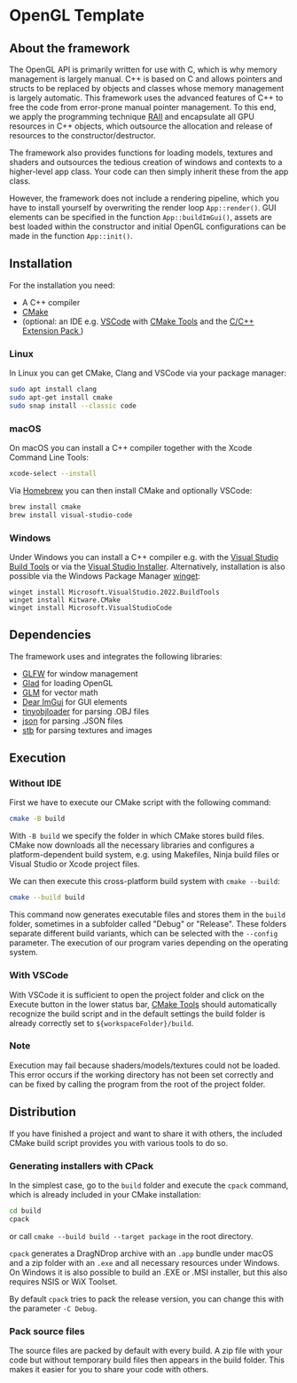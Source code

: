 # OpenGL Template

## About the framework
The OpenGL API is primarily written for use with C, which is why memory management is largely manual. C++ is based on C and allows pointers and structs to be replaced by objects and classes whose memory management is largely automatic. This framework uses the advanced features of C++ to free the code from error-prone manual pointer management. To this end, we apply the programming technique [RAII](https://de.wikipedia.org/wiki/Ressourcenbelegung_ist_Initialisierung) and encapsulate all GPU resources in C++ objects, which outsource the allocation and release of resources to the constructor/destructor.

The framework also provides functions for loading models, textures and shaders and outsources the tedious creation of windows and contexts to a higher-level app class. Your code can then simply inherit these from the app class.

However, the framework does not include a rendering pipeline, which you have to install yourself by overwriting the render loop `App::render()`. GUI elements can be specified in the function `App::buildImGui()`, assets are best loaded within the constructor and initial OpenGL configurations can be made in the function `App::init()`.

## Installation
For the installation you need:
* A C++ compiler
* [CMake](https://cmake.org)
* (optional: an IDE e.g. [VSCode](https://code.visualstudio.com) with [CMake Tools](https://marketplace.visualstudio.com/items?itemName=ms-vscode.cmake-tools) and the [C/C++ Extension Pack
](https://marketplace.visualstudio.com/items?itemName=ms-vscode.cpptools-extension-pack))

### Linux
In Linux you can get CMake, Clang and VSCode via your package manager:

```sh
sudo apt install clang 
sudo apt-get install cmake
sudo snap install --classic code
```

### macOS
On macOS you can install a C++ compiler together with the Xcode Command Line Tools:

```sh
xcode-select --install
```

Via [Homebrew](https://brew.sh) you can then install CMake and optionally VSCode:

```sh
brew install cmake
brew install visual-studio-code
```

### Windows
Under Windows you can install a C++ compiler e.g. with the [Visual Studio Build Tools](https://visualstudio.microsoft.com/downloads/#build-tools-for-visual-studio-2022) or via the [Visual Studio Installer](https://visualstudio.microsoft.com/downloads/#visual-studio-community-2022). Alternatively, installation is also possible via the Windows Package Manager [winget](https://learn.microsoft.com/de-de/windows/package-manager/winget/):

```
winget install Microsoft.VisualStudio.2022.BuildTools
winget install Kitware.CMake
winget install Microsoft.VisualStudioCode
```

## Dependencies
The framework uses and integrates the following libraries:
- [GLFW](https://github.com/glfw/glfw) for window management
- [Glad](https://github.com/Dav1dde/glad) for loading OpenGL
- [GLM](https://github.com/g-truc/glm) for vector math
- [Dear ImGui](https://github.com/ocornut/imgui) for GUI elements
- [tinyobjloader](https://github.com/tinyobjloader/tinyobjloader) for parsing .OBJ files
- [json](https://github.com/nlohmann/json) for parsing .JSON files
- [stb](https://github.com/nothings/stb) for parsing textures and images

## Execution

### Without IDE
First we have to execute our CMake script with the following command:

```sh
cmake -B build
```

With ``-B build`` we specify the folder in which CMake stores build files. CMake now downloads all the necessary libraries and configures a platform-dependent build system, e.g. using Makefiles, Ninja build files or Visual Studio or Xcode project files.

We can then execute this cross-platform build system with `cmake --build`:

```sh
cmake --build build
```

This command now generates executable files and stores them in the `build` folder, sometimes in a subfolder called "Debug" or "Release". These folders separate different build variants, which can be selected with the `--config` parameter.
The execution of our program varies depending on the operating system.

### With VSCode
With VSCode it is sufficient to open the project folder and click on the Execute button in the lower status bar, [CMake Tools](https://marketplace.visualstudio.com/items?itemName=ms-vscode.cmake-tools) should automatically recognize the build script and in the default settings the build folder is already correctly set to `${workspaceFolder}/build`.

### Note
Execution may fail because shaders/models/textures could not be loaded. This error occurs if the working directory has not been set correctly and can be fixed by calling the program from the root of the project folder.

## Distribution
If you have finished a project and want to share it with others, the included CMake build script provides you with various tools to do so.

### Generating installers with CPack
In the simplest case, go to the `build` folder and execute the `cpack` command, which is already included in your CMake installation:

```sh
cd build
cpack
```

or call `cmake --build build --target package` in the root directory.

`cpack` generates a DragNDrop archive with an `.app` bundle under macOS and a zip folder with an `.exe` and all necessary resources under Windows. On Windows it is also possible to build an .EXE or .MSI installer, but this also requires NSIS or WiX Toolset.

By default `cpack` tries to pack the release version, you can change this with the parameter `-C Debug`.

### Pack source files

The source files are packed by default with every build. A zip file with your code but without temporary build files then appears in the build folder. This makes it easier for you to share your code with others.